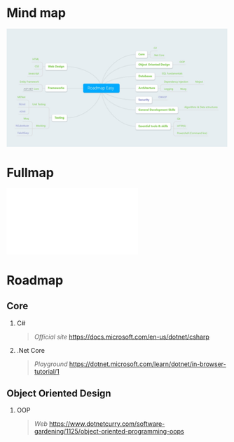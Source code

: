 # Mind map
![Mind map](./mindmap.easy.jpg)

# Fullmap
![Go to full map](./readme.md)

# Roadmap
## Core 

1. C#  
    > *Official site* <https://docs.microsoft.com/en-us/dotnet/csharp>  
       
2. .Net Core
    > *Playground* <https://dotnet.microsoft.com/learn/dotnet/in-browser-tutorial/1>



## Object Oriented Design
1. OOP 
    > *Web* <https://www.dotnetcurry.com/software-gardening/1125/object-oriented-programming-oops>
